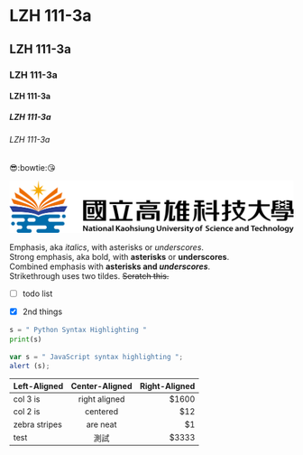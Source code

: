 # LZH 111-3a
## LZH 111-3a
### LZH 111-3a
#### LZH 111-3a
##### LZH 111-3a
###### LZH 111-3a


😎:bowtie::kissing_heart:

![NKUST](nkust.png "高科大")


Emphasis, aka *italics*, with asterisks or *underscores*.<br>
Strong emphasis, aka bold, with **asterisks** or **underscores**.<br>
Combined emphasis with **asterisks and *underscores***.<br>
Strikethrough uses two tildes. ~~Seratch this.~~


- [ ] todo list
- [x] 2nd things


```python
s = " Python Syntax Highlighting "
print(s)
```

```js
var s = " JavaScript syntax highlighting ";
alert (s);
```


| Left-Aligned  | Center-Aligned | Right-Aligned |
| :-------------| :-----------: | ----:|
|   col 3 is    | right aligned | $1600 | 
|   col 2 is    |    centered   |  $12  | 
| zebra stripes |    are neat   |   $1  | 
|  test  | 測試     |   $3333 | 
